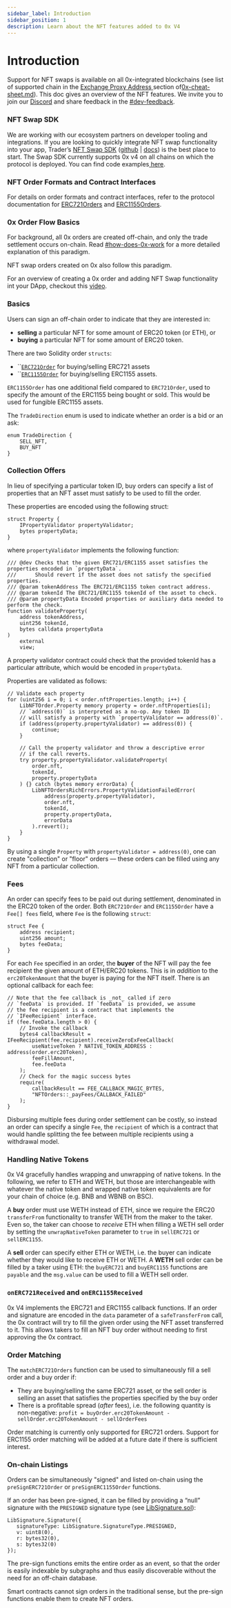 ```yaml
---
sidebar_label: Introduction
sidebar_position: 1
description: Learn about the NFT features added to 0x V4
---
```


# Introduction

Support for NFT swaps is available on all 0x-integrated blockchains (see list of supported chain in the [Exchange Proxy Address ](https://docs.0x.org/introduction/0x-cheat-sheet#exchange-proxy-addresses)section of[0x-cheat-sheet.md](../../introduction/0x-cheat-sheet.md "mention")). This doc gives an overview of the NFT features. We invite you to join our [Discord](https://discord.com/invite/YyG9fkK) and share feedback in the [#dev-feedback](https://discord.com/channels/435912040142602260/936366257521954857).&#x20;

### NFT Swap SDK

We are working with our ecosystem partners on developer tooling and integrations. If you are looking to quickly integrate NFT swap functionality into your app, Trader’s [NFT Swap SDK](https://swapsdk.xyz/) ([github](https://github.com/trader-xyz/nft-swap-sdk) | [docs](https://docs.swapsdk.xyz/)) is the best place to start. The Swap SDK currently supports 0x v4 on all chains on which the protocol is deployed. You can find code examples[ here](https://docs.swapsdk.xyz/).

### NFT Order Formats and Contract Interfaces

For details on order formats and contract interfaces, refer to the protocol documentation for [ERC721Orders](../../protocol/docs/exchange-proxy/features/erc721orders.md) and [ERC1155Orders](../../protocol/docs/exchange-proxy/features/erc1155orders.md).

### 0x Order Flow Basics

For background, all 0x orders are created off-chain, and only the trade settlement occurs on-chain. Read [#how-does-0x-work](../../introduction/introduction-to-0x.md#how-does-0x-work "mention") for a more detailed explanation of this paradigm.&#x20;

NFT swap orders created on 0x also follow this paradigm.&#x20;

For an overview of creating a 0x order and adding NFT Swap functionality int your DApp, checkout this [video](https://www.youtube.com/watch?v=oCEU\_Jed2Fs).

### Basics

Users can sign an off-chain order to indicate that they are interested in:

* **selling** a particular NFT for some amount of ERC20 token (or ETH), or
* **buying** a particular NFT for some amount of ERC20 token.

There are two Solidity order `structs`:

* ``[`ERC721Order`](../../protocol/docs/exchange-proxy/features/erc721orders.md) for buying/selling ERC721 assets
* ``[`ERC1155Order`](https://docs.0x.org/protocol/docs/exchange-proxy/features/erc1155orders) for buying/selling ERC1155 assets.

`ERC1155Order` has one additional field compared to `ERC721Order`, used to specify the amount of the ERC1155 being bought or sold. This would be used for fungible ERC1155 assets.

The `TradeDirection` enum is used to indicate whether an order is a bid or an ask:

```solidity
enum TradeDirection {
    SELL_NFT,
    BUY_NFT
}
```

### Collection Offers

In lieu of specifying a particular token ID, buy orders can specify a list of properties that an NFT asset must satisfy to be used to fill the order.

These properties are encoded using the following struct:

```solidity
struct Property {
    IPropertyValidator propertyValidator;
    bytes propertyData;
}
```

where `propertyValidator` implements the following function:

```solidity
/// @dev Checks that the given ERC721/ERC1155 asset satisfies the properties encoded in `propertyData`.
///      Should revert if the asset does not satisfy the specified properties.
/// @param tokenAddress The ERC721/ERC1155 token contract address.
/// @param tokenId The ERC721/ERC1155 tokenId of the asset to check.
/// @param propertyData Encoded properties or auxiliary data needed to perform the check.
function validateProperty(
    address tokenAddress,
    uint256 tokenId,
    bytes calldata propertyData
)
    external
    view;
```

A property validator contract could check that the provided tokenId has a particular attribute, which would be encoded in `propertyData`.

Properties are validated as follows:

```solidity
// Validate each property
for (uint256 i = 0; i < order.nftProperties.length; i++) {
    LibNFTOrder.Property memory property = order.nftProperties[i];
    // `address(0)` is interpreted as a no-op. Any token ID
    // will satisfy a property with `propertyValidator == address(0)`.
    if (address(property.propertyValidator) == address(0)) {
        continue;
    }

    // Call the property validator and throw a descriptive error
    // if the call reverts.
    try property.propertyValidator.validateProperty(
        order.nft,
        tokenId,
        property.propertyData
    ) {} catch (bytes memory errorData) {
        LibNFTOrdersRichErrors.PropertyValidationFailedError(
            address(property.propertyValidator),
            order.nft,
            tokenId,
            property.propertyData,
            errorData
        ).rrevert();
    }
}
```

By using a single `Property` with `propertyValidator = address(0)`, one can create "collection" or "floor" orders –– these orders can be filled using any NFT from a particular collection.

### Fees

An order can specify fees to be paid out during settlement, denominated in the ERC20 token of the order. Both `ERC721Order` and `ERC1155Order` have a `Fee[] fees` field, where `Fee` is the following `struct`:

```solidity
struct Fee {
    address recipient;
    uint256 amount;
    bytes feeData;
}
```

For each `Fee` specified in an order, the **buyer** of the NFT will pay the fee recipient the given amount of ETH/ERC20 tokens. This is in _addition_ to the `erc20TokenAmount` that the buyer is paying for the NFT itself. There is an optional callback for each fee:

```solidity
// Note that the fee callback is _not_ called if zero
// `feeData` is provided. If `feeData` is provided, we assume
// the fee recipient is a contract that implements the
// `IFeeRecipient` interface.
if (fee.feeData.length > 0) {
    // Invoke the callback
    bytes4 callbackResult = IFeeRecipient(fee.recipient).receiveZeroExFeeCallback(
        useNativeToken ? NATIVE_TOKEN_ADDRESS : address(order.erc20Token),
        feeFillAmount,
        fee.feeData
    );
    // Check for the magic success bytes
    require(
        callbackResult == FEE_CALLBACK_MAGIC_BYTES,
        "NFTOrders::_payFees/CALLBACK_FAILED"
    );
}
```

Disbursing multiple fees during order settlement can be costly, so instead an order can specify a single `Fee`, the `recipient` of which is a contract that would handle splitting the fee between multiple recipients using a withdrawal model.

### Handling Native Tokens

0x V4 gracefully handles wrapping and unwrapping of native tokens. In the following, we refer to ETH and WETH, but those are interchangeable with whatever the native token and wrapped native token equivalents are for your chain of choice (e.g. BNB and WBNB on BSC).&#x20;

A **buy** order must use WETH instead of ETH, since we require the ERC20 `transferFrom` functionality to transfer WETH from the maker to the taker. Even so, the taker can choose to _receive_ ETH when filling a WETH sell order by setting the `unwrapNativeToken` parameter to `true` in `sellERC721` or `sellERC1155`.

A **sell** order can specify either ETH or WETH, i.e. the buyer can indicate whether they would like to receive ETH or WETH. A **WETH** sell order can be filled by a taker using ETH: the `buyERC721` and `buyERC1155` functions are `payable` and the `msg.value` can be used to fill a WETH sell order.

### `onERC721Received` and `onERC1155Received`

0x V4 implements the ERC721 and ERC1155 callback functions. If an order and signature are encoded in the `data` parameter of a `safeTransferFrom` call, the 0x contract will try to fill the given order using the NFT asset transferred to it. This allows takers to fill an NFT buy order without needing to first approving the 0x contract.

### Order Matching

The `matchERC721Orders` function can be used to simultaneously fill a sell order and a buy order if:

* They are buying/selling the same ERC721 asset, or the sell order is selling an asset that satisfies the properties specified by the buy order
* There is a profitable spread (_after_ fees), i.e. the following quantity is non-negative: `profit = buyOrder.erc20TokenAmount - sellOrder.erc20TokenAmount - sellOrderFees`

Order matching is currently only supported for ERC721 orders. Support for ERC1155 order matching will be added at a future date if there is sufficient interest.

### On-chain Listings

Orders can be simultaneously "signed" and listed on-chain using the `preSignERC721Order` or `preSignERC1155Order` functions.

If an order has been pre-signed, it can be filled by providing a “null” signature with the `PRESIGNED` signature type (see [LibSignature.sol](https://github.com/0xProject/protocol/blob/refactor/nft-orders/contracts/zero-ex/contracts/src/features/libs/LibSignature.sol#L42-L61)):

```solidity
LibSignature.Signature({
   signatureType: LibSignature.SignatureType.PRESIGNED,
   v: uint8(0),
   r: bytes32(0),
   s: bytes32(0)
});
```

The pre-sign functions emits the entire order as an event, so that the order is easily indexable by subgraphs and thus easily discoverable without the need for an off-chain database.

Smart contracts cannot sign orders in the traditional sense, but the pre-sign functions enable them to create NFT orders.